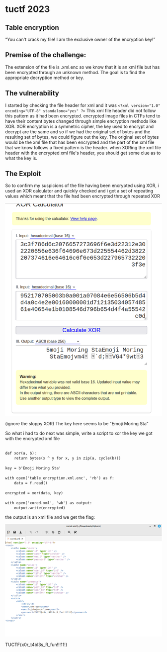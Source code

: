 # tuctf 2023
## Table encryption

“You can't crack my file! I am the exclusive owner of the encryption key!”

## Premise of the challenge:

The extension of the file is .xml.enc
so we know that it is an xml file but has been encrypted through an unknown method.
The goal is to find the appropriate decryption method or key.


## The vulnerability

I started by checking the file header for xml and it was `<?xml version="1.0" encoding="UTF-8" standalone="yes" ?>`
This xml file header did not follow this pattern as it had been encrypted.
encrypted image files in CTFs tend to have their content bytes changed through simple encryption methods like XOR.
XOR encryption is a symmetric cipher, the key used to encrypt and decrypt are the same and so if we had the original set of bytes and the resulting set of bytes,
we could figure out the key.
The original set of bytes would be the xml file that has been encrypted and the part of the xml file that we know follows a fixed pattern is the header.
when XORing the xml file header with the encrypted xml file's header, you should get some clue as to what the key is.

## The Exploit

So to confirm my suspicions of the file having been encrypted using XOR, i used an XOR calculator  and quickly checked and i got a set of repeating values
which meant that the file had been encrypted through repeated XOR


![XOR calculator results](image1.png)

(ignore the sloppy XOR)
The key here seems to be "Emoji Moring Sta"

So what i had to do next was simple, write a script to xor the key we got with the encrypted xml file


```from itertools import cycle

def xor(a, b):
    return bytes(x ^ y for x, y in zip(a, cycle(b)))

key = b'Emoji Moring Sta'

with open('table_encryption.xml.enc', 'rb') as f:
    data = f.read()

encrypted = xor(data, key)

with open('xored.xml', 'wb') as output:
    output.write(encrypted)
```

 the output is an xml file and we get the flag:

![XOR Results](image2.png)

TUCTF{x0r_t4bl3s_R_fun!!!11!}